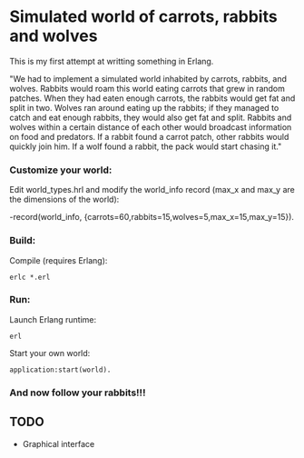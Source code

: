 Simulated world of carrots, rabbits and wolves
===

This is my first attempt at writting something in Erlang.

"We had to implement a simulated world inhabited by carrots, rabbits, and wolves. Rabbits would roam this world eating carrots that grew in random patches. When they had eaten enough carrots, the rabbits would get fat and split in two. Wolves ran around eating up the rabbits; if they managed to catch and eat enough rabbits, they would also get fat and split. Rabbits and wolves within a certain distance of each other would broadcast information on food and predators. If a rabbit found a carrot patch, other rabbits would quickly join him. If a wolf found a rabbit, the pack would start chasing it."

### Customize your world:

Edit world\_types.hrl and modify the world\_info record (max\_x and max\_y are the dimensions of the world):

-record(world\_info, {carrots=60,rabbits=15,wolves=5,max\_x=15,max\_y=15}).

### Build:

Compile (requires Erlang):

    erlc *.erl

### Run:

Launch Erlang runtime:

    erl

Start your own world:
 
    application:start(world).

### And now follow your rabbits!!!

TODO
---

  - Graphical interface
